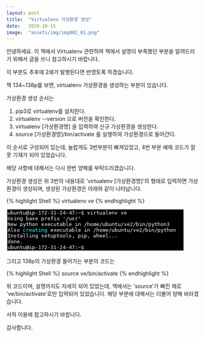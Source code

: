 ```yaml
---
layout: post
title:  "Virtualenv 가상환경 생성"
date:   2019-10-15
image:  "assets/img/img002_01.png"
---
```


안녕하세요. 이 책에서 Virtualenv 관련하여 책에서 설명이 부족했던 부분을 알려드리기 위해서 글을 쓰니 참고하시기 바랍니다.

이 부분도 추후에 2쇄가 발행된다면 반영토록 하겠습니다.

<p>책 134~138p를 보면, virtualenv 가상환경을 생성하는 부분이 있습니다.</p>

<p>가상환경 생성 순서는</p>

1. pip3로 virtualenv를 설치한다.
2. virtualenv --version 으로 버전을 확인한다.
3. virtualenv [가상환경명] 을 입력하여 신규 가상환경을 생성한다.
4. source [가상환경명]/bin/activate 를 실행하여 가상환경으로 들어간다.

<p>이 순서로 구성되어 있는데, 놀랍게도 3번부분이 빠져있었고, 4번 부분 예제 코드가 잘못 기재가 되어 있었습니다.</p>

<p>해당 사항에 대해서는 다시 한번 양해를 부탁드리겠습니다.</p>

<p>가상환경 생성은 위 3번의 내용대로 'virtualenv [가상환경명]'의 형태로 입력하면 가상환경이 생성되며,
생성된 가상환경은 아래와 같이 나타납니다.</p>

{% highlight Shell %}
virtualenv ve
{% endhighlight %}

<img src='/assets/img/img002_01.png' />

<p>그리고 138p의 가상환경 들어가는 부분의 코드는 </p>

{% highlight Shell %}
source ve/bin/activate
{% endhighlight %}

<p>위 코드이며, 설명까지도 자세히 되어 있었는데, 책에서는 'source'가 빠진 채로 've/bin/activate'로만 입력되어 있었습니다. 해당 부분에 대해서는 더불어 양해 바라겠습니다.</p>
 

<p>서적 이용에 참고하시기 바랍니다.</p>

<p>감사합니다.</p>